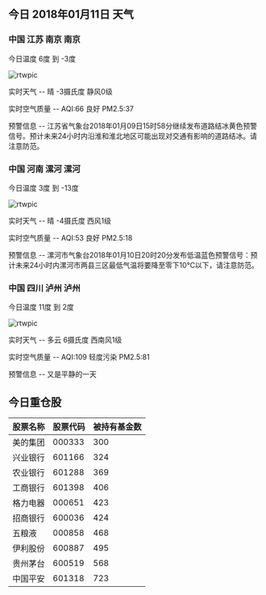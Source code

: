 ## 今日 2018年01月11日 天气
### 中国 江苏 南京 南京

今日温度 6度 到 -3度

![rtwpic](http://app1.showapi.com/weather/icon/night/00.png)

实时天气 -- 晴 -3摄氏度 静风0级

实时空气质量 -- AQI:66 良好 PM2.5:37

预警信息 -- 江苏省气象台2018年01月09日15时58分继续发布道路结冰黄色预警信号。预计未来24小时内沿淮和淮北地区可能出现对交通有影响的道路结冰。请注意防范。
    
### 中国 河南 漯河 漯河

今日温度 3度 到 -13度

![rtwpic](http://app1.showapi.com/weather/icon/night/00.png)

实时天气 -- 晴 -4摄氏度 西风1级

实时空气质量 -- AQI:53 良好 PM2.5:18

预警信息 -- 漯河市气象台2018年01月10日20时20分发布低温蓝色预警信号：预计未来24小时内漯河市两县三区最低气温将要降至零下10℃以下，请注意防范。
    
### 中国 四川 泸州 泸州

今日温度 11度 到 2度

![rtwpic](http://app1.showapi.com/weather/icon/night/01.png)

实时天气 -- 多云 6摄氏度 西南风1级

实时空气质量 -- AQI:109 轻度污染 PM2.5:81

预警信息 -- 又是平静的一天
    
## 今日重仓股 

|股票名称|股票代码|被持有基金数|
|---|---|---|
|美的集团|000333|300|
|兴业银行|601166|324|
|农业银行|601288|369|
|工商银行|601398|406|
|格力电器|000651|423|
|招商银行|600036|424|
|五粮液|000858|468|
|伊利股份|600887|495|
|贵州茅台|600519|568|
|中国平安|601318|723|
